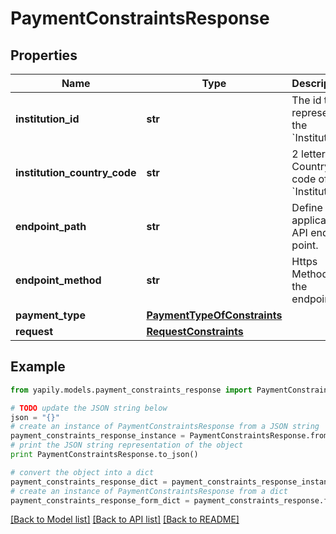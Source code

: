 # PaymentConstraintsResponse


## Properties
Name | Type | Description | Notes
------------ | ------------- | ------------- | -------------
**institution_id** | **str** | The id to represent the &#x60;Institution&#x60;. | 
**institution_country_code** | **str** | 2 letter ISO Country code of the &#x60;Institution&#x60;. | [optional] 
**endpoint_path** | **str** | Define the applicable API end point. | [optional] 
**endpoint_method** | **str** | Https Method for the endpoint. | [optional] 
**payment_type** | [**PaymentTypeOfConstraints**](PaymentTypeOfConstraints.md) |  | 
**request** | [**RequestConstraints**](RequestConstraints.md) |  | 

## Example

```python
from yapily.models.payment_constraints_response import PaymentConstraintsResponse

# TODO update the JSON string below
json = "{}"
# create an instance of PaymentConstraintsResponse from a JSON string
payment_constraints_response_instance = PaymentConstraintsResponse.from_json(json)
# print the JSON string representation of the object
print PaymentConstraintsResponse.to_json()

# convert the object into a dict
payment_constraints_response_dict = payment_constraints_response_instance.to_dict()
# create an instance of PaymentConstraintsResponse from a dict
payment_constraints_response_form_dict = payment_constraints_response.from_dict(payment_constraints_response_dict)
```
[[Back to Model list]](../README.md#documentation-for-models) [[Back to API list]](../README.md#documentation-for-api-endpoints) [[Back to README]](../README.md)


